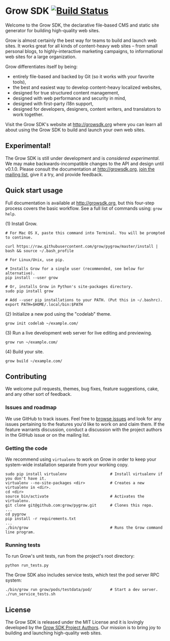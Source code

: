 # Grow SDK [![Build Status](https://travis-ci.org/grow/pygrow.png?branch=master)](https://travis-ci.org/grow/pygrow)

Welcome to the Grow SDK, the declarative file-based CMS and static site generator for building high-quality web sites.

Grow is almost certainly the best way for teams to build and launch web sites. It works great for all kinds of content-heavy web sites – from small personal blogs, to highly-interactive marketing campaigns, to informational web sites for a large organization.

Grow differentiates itself by being:

- entirely file-based and backed by Git (so it works with your favorite tools),
- the best and easiest way to develop content-heavy localized websites,
- designed for true structured content management,
- designed with web performance and security in mind,
- designed with first-party i18n support,
- designed for developers, designers, content writers, and translators to work together.

Visit the Grow SDK's website at http://growsdk.org where you can learn all about using the Grow SDK to build and launch your own web sites.

## Experimental!

The Grow SDK is still under development and is *considered experimental*. We may make backwards-incompatible changes to the API and design until v0.1.0. Please consult the documentation at http://growsdk.org, [join the mailing list](https://groups.google.com/forum/#!forum/growsdk), give it a try, and provide feedback.

## Quick start usage

Full documentation is available at http://growsdk.org, but this four-step process covers the basic workflow. See a full list of commands using: `grow help`.

(1) Install Grow.

    # For Mac OS X, paste this command into Terminal. You will be prompted to continue.

    curl https://raw.githubusercontent.com/grow/pygrow/master/install | bash && source ~/.bash_profile

    # For Linux/Unix, use pip.

    # Installs Grow for a single user (recommended, see below for alternative).
    pip install --user grow

    # Or, installs Grow in Python's site-packages directory.
    sudo pip install grow

    # Add --user pip installations to your PATH. (Put this in ~/.bashrc).
    export PATH=$HOME/.local/bin:$PATH

(2) Initialize a new pod using the "codelab" theme.

    grow init codelab ~/example.com/

(3) Run a live development web server for live editing and previewing.

    grow run ~/example.com/

(4) Build your site.

    grow build ~/example.com/

## Contributing

We welcome pull requests, themes, bug fixes, feature suggestions, cake, and any other sort of feedback.

### Issues and roadmap

We use GitHub to track issues. Feel free to [browse issues](https://github.com/grow/pygrow/issues "browse issues") and look for any issues pertaining to the features you'd like to work on and claim them. If the feature warrants discussion, conduct a discussion with the project authors in the GitHub issue or on the mailing list.

### Getting the code

We recommend using `virtualenv` to work on Grow in order to keep your system-wide installation separate from your working copy.

    sudo pip install virtualenv                   # Install virtualenv if you don't have it.
    virtualenv --no-site-packages <dir>           # Creates a new virtualenv in <dir>.
    cd <dir>
    source bin/activate                           # Activates the virtualenv.
    git clone git@github.com:grow/pygrow.git      # Clones this repo.
    ...
    cd pygrow
    pip install -r requirements.txt
    ...
    ./bin/grow                                    # Runs the Grow command line program.

### Running tests

To run Grow's unit tests, run from the project's root directory:

    python run_tests.py

The Grow SDK also includes service tests, which test the pod server RPC system:

    ./bin/grow run grow/pods/testdata/pod/        # Start a dev server.
    ./run_service_tests.sh

## License

The Grow SDK is released under the MIT License and it is lovingly developed by the [Grow SDK Project Authors](https://github.com/grow/pygrow/blob/master/LICENSE). Our mission is to bring joy to building and launching high-quality web sites.
